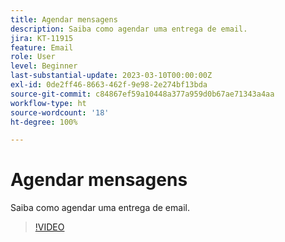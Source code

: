```yaml
---
title: Agendar mensagens
description: Saiba como agendar uma entrega de email.
jira: KT-11915
feature: Email
role: User
level: Beginner
last-substantial-update: 2023-03-10T00:00:00Z
exl-id: 0de2ff46-8663-462f-9e98-2e274bf13bda
source-git-commit: c84867ef59a10448a377a959d0b67ae71343a4aa
workflow-type: ht
source-wordcount: '18'
ht-degree: 100%

---
```


# Agendar mensagens

Saiba como agendar uma entrega de email.

>[!VIDEO](https://video.tv.adobe.com/v/3415919/?quality=12&learn=on)
